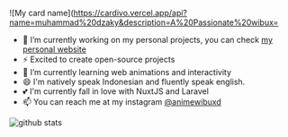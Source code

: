 ![My card name](https://cardivo.vercel.app/api?name=muhammad%20dzaky&description=A%20Passionate%20wibux=
- 🔭 I’m currently working on my personal projects, you can check <a href="http://beacons.page/wibux">my personal website</a>
- ⚡ Excited to create open-source projects
- 🌱 I’m currently learning web animations and interactivity
- 😄 I'm natively speak Indonesian and fluently speak english.
- 💕 I'm currently fall in love with NuxtJS and Laravel
- 📫 You can reach me at my instagram [@animewibuxd](https://instagram.com/animewibuxd)

![github stats](https://github-readme-stats.vercel.app/api?username=muhammaddzaky&show_icons=true)
